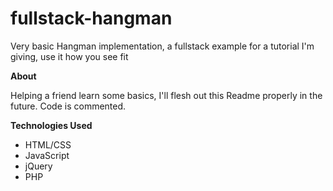 # fullstack-hangman
Very basic Hangman implementation, a fullstack example for a tutorial I'm giving, use it how you see fit

**About**

Helping a friend learn some basics, I'll flesh out this Readme properly in the future.
Code is commented.

**Technologies Used**

- HTML/CSS
- JavaScript
- jQuery
- PHP
